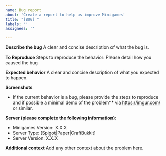 ```yaml
---
name: Bug report
about: 'Create a report to help us improve Minigames'
title: "[BUG] "
labels: ''
assignees: ''

---
```


**Describe the bug**
A clear and concise description of what the bug is.

**To Reproduce**
Steps to reproduce the behavior:
Please detail how you caused the bug

**Expected behavior**
A clear and concise description of what you expected to happen.

**Screenshots**
* If the current behavior is a bug, please provide the steps to reproduce and if possible a minimal demo of the problem** via  https://imgur.com/ or similar.

**Server (please complete the following information):**
  - Minigames Version: X.X.X
  - Server Type: [Spigot|Paper|CraftBukkit]
  - Server Version: X.X.X

**Additional context**
Add any other context about the problem here.
